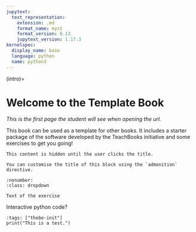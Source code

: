 ```yaml
---
jupytext:
  text_representation:
    extension: .md
    format_name: myst
    format_version: 0.13
    jupytext_version: 1.17.3
kernelspec:
  display_name: base
  language: python
  name: python3
---
```


(intro)=
# Welcome to the Template Book

_This is the first page the student will see when opening the url._

This book can be used as a template for other books. It includes a starter package of the software developed by the TeachBooks initiative and some exercises to get you going!

```{dropdown} Click to reveal more info
This content is hidden until the user clicks the title.
```

```{admonition} Did you know?
You can customise the title of this block using the `admonition` directive.
```

```{exercise} 1
:nonumber:
:class: dropdown

Text of the exercise
```

Interactive python code?

```{code-cell} ipython3
:tags: ["thebe-init"]
print("This is a test.")
```
